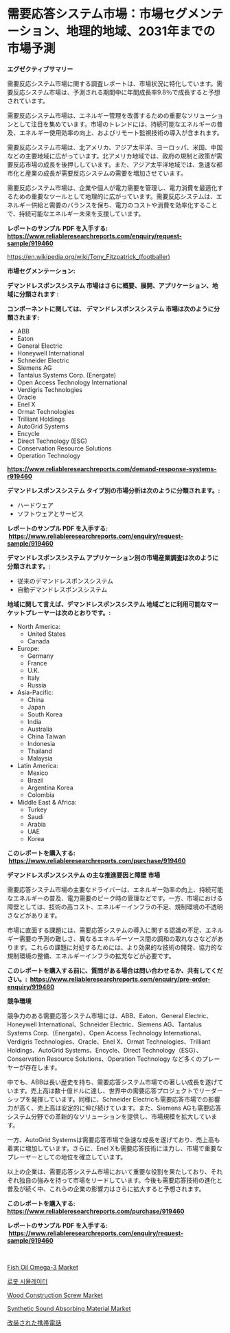 <p><h1>需要応答システム市場：市場セグメンテーション、地理的地域、2031年までの市場予測</h1></p><p><strong>エグゼクティブサマリー</strong></p>
<p><p>需要反応システム市場に関する調査レポートは、市場状況に特化しています。需要反応システム市場は、予測される期間中に年間成長率9.8％で成長すると予想されています。</p><p>需要反応システム市場は、エネルギー管理を改善するための重要なソリューションとして注目を集めています。市場のトレンドには、持続可能なエネルギーの普及、エネルギー使用効率の向上、およびリモート監視技術の導入が含まれます。</p><p>需要反応システム市場は、北アメリカ、アジア太平洋、ヨーロッパ、米国、中国などの主要地域に広がっています。北アメリカ地域では、政府の規制と政策が需要反応市場の成長を後押ししています。また、アジア太平洋地域では、急速な都市化と産業の成長が需要反応システムの需要を増加させています。</p><p>需要反応システム市場は、企業や個人が電力需要を管理し、電力消費を最適化するための重要なツールとして地理的に広がっています。需要反応システムは、エネルギー供給と需要のバランスを保ち、電力のコストや消費を効率化することで、持続可能なエネルギー未来を支援しています。</p></p>
<p><strong>レポートのサンプル PDF を入手する: <a href="https://www.reliableresearchreports.com/enquiry/request-sample/919460">https://www.reliableresearchreports.com/enquiry/request-sample/919460</a></strong></p>
<p><a href="https://en.wikipedia.org/wiki/Tony_Fitzpatrick_(footballer)">https://en.wikipedia.org/wiki/Tony_Fitzpatrick_(footballer)</a></p>
<p><strong>市場セグメンテーション:</strong></p>
<p><strong> デマンドレスポンスシステム 市場はさらに概要、展開、アプリケーション、地域に分類されます :</strong></p>
<p><strong>コンポーネントに関しては、 デマンドレスポンスシステム 市場は次のように分類されます: &nbsp;</strong></p>
<p><ul><li>ABB</li><li>Eaton</li><li>General Electric</li><li>Honeywell International</li><li>Schneider Electric</li><li>Siemens AG</li><li>Tantalus Systems Corp. (Energate)</li><li>Open Access Technology International</li><li>Verdigris Technologies</li><li>Oracle</li><li>Enel X</li><li>Ormat Technologies</li><li>Trilliant Holdings</li><li>AutoGrid Systems</li><li>Encycle</li><li>Direct Technology (ESG)</li><li>Conservation Resource Solutions</li><li>Operation Technology</li></ul></p>
<p><strong><a href="https://www.reliableresearchreports.com/demand-response-systems-r919460">https://www.reliableresearchreports.com/demand-response-systems-r919460</a></strong></p>
<p><strong> デマンドレスポンスシステム タイプ別の市場分析は次のように分類されます。:</strong></p>
<p><ul><li>ハードウェア</li><li>ソフトウェアとサービス</li></ul></p>
<p><strong>レポートのサンプル PDF を入手する: &nbsp;<a href="https://www.reliableresearchreports.com/enquiry/request-sample/919460">https://www.reliableresearchreports.com/enquiry/request-sample/919460</a></strong></p>
<p><strong> デマンドレスポンスシステム アプリケーション別の市場産業調査は次のように分類されます。:</strong></p>
<p><ul><li>従来のデマンドレスポンスシステム</li><li>自動デマンドレスポンスシステム</li></ul></p>
<p><strong>地域に関して言えば、デマンドレスポンスシステム 地域ごとに利用可能なマーケットプレーヤーは次のとおりです。:</strong></p>
<p><ul>
    <li>
        North America:
        <ul>
            <li>United States</li>
            <li>Canada</li>
        </ul>
    </li>
    <li>
        Europe:
        <ul>
            <li>Germany</li>
            <li>France</li>
            <li>U.K.</li>
            <li>Italy</li>
            <li>Russia</li>
        </ul>
    </li>
    <li>
        Asia-Pacific:
        <ul>
            <li>China</li>
            <li>Japan</li>
            <li>South Korea</li>
            <li>India</li>
            <li>Australia</li>
            <li>China Taiwan</li>
            <li>Indonesia</li>
            <li>Thailand</li>
            <li>Malaysia</li>
        </ul>
    </li>
    <li>
        Latin America:
        <ul>
            <li>Mexico</li>
            <li>Brazil</li>
            <li>Argentina Korea</li>
            <li>Colombia</li>
        </ul>
    </li>
    <li>
        Middle East & Africa:
        <ul>
            <li>Turkey</li>
            <li>Saudi</li>
            <li>Arabia</li>
            <li>UAE</li>
            <li>Korea</li>
        </ul>
    </li>
    </ul></p>
<p><strong>このレポートを購入する: &nbsp;<a href="https://www.reliableresearchreports.com/purchase/919460">https://www.reliableresearchreports.com/purchase/919460</a></strong></p>
<p><strong>デマンドレスポンスシステム の主な推進要因と障壁 市場</strong></p>
<p><p>需要応答システム市場の主要なドライバーは、エネルギー効率の向上、持続可能なエネルギーの普及、電力需要のピーク時の管理などです。一方、市場における障壁としては、技術の高コスト、エネルギーインフラの不足、規制環境の不透明さなどがあります。</p><p>市場に直面する課題には、需要応答システムの導入に関する認識の不足、エネルギー需要の予測の難しさ、異なるエネルギーソース間の調和の取れなさなどがあります。これらの課題に対処するためには、より効果的な技術の開発、協力的な規制環境の整備、エネルギーインフラの拡充などが必要です。</p></p>
<p><strong>このレポートを購入する前に、質問がある場合は問い合わせるか、共有してください。:&nbsp; <a href="https://www.reliableresearchreports.com/enquiry/pre-order-enquiry/919460">https://www.reliableresearchreports.com/enquiry/pre-order-enquiry/919460</a></strong></p>
<p><strong>競争環境</strong></p>
<p><p>競争力のある需要応答システム市場には、ABB、Eaton、General Electric、Honeywell International、Schneider Electric、Siemens AG、Tantalus Systems Corp.（Energate）、Open Access Technology International、Verdigris Technologies、Oracle、Enel X、Ormat Technologies、Trilliant Holdings、AutoGrid Systems、Encycle、Direct Technology（ESG）、Conservation Resource Solutions、Operation Technology など多くのプレーヤーが存在します。 </p><p>中でも、ABBは長い歴史を持ち、需要応答システム市場での著しい成長を遂げています。売上高は数十億ドルに達し、世界中の需要応答プロジェクトでリーダーシップを発揮しています。同様に、Schneider Electricも需要応答市場での影響力が高く、売上高は安定的に伸び続けています。また、Siemens AGも需要応答システム分野での革新的なソリューションを提供し、市場規模を拡大しています。</p><p>一方、AutoGrid Systemsは需要応答市場で急速な成長を遂げており、売上高も着実に増加しています。さらに、Enel Xも需要応答技術に注力し、市場で重要なプレーヤーとしての地位を確立しています。</p><p>以上の企業は、需要応答システム市場において重要な役割を果たしており、それぞれ独自の強みを持って市場をリードしています。今後も需要応答技術の進化と普及が続く中、これらの企業の影響力はさらに拡大すると予想されます。</p></p>
<p><strong>このレポートを購入する: &nbsp; <a href="https://www.reliableresearchreports.com/purchase/919460">https://www.reliableresearchreports.com/purchase/919460</a></strong></p>
<p><strong>レポートのサンプル PDF を入手する: &nbsp;<a href="https://www.reliableresearchreports.com/enquiry/request-sample/919460">https://www.reliableresearchreports.com/enquiry/request-sample/919460</a></strong><strong></strong></p>
<p>&nbsp;</p>
<p><p><a href="https://github.com/ralphyjames/Market-Research-Report-List-1/blob/main/fish-oil-omega-3-market.md">Fish Oil Omega-3 Market</a></p><p><a href="https://github.com/LuckeyCorbin/Market-Research-Report-List-1/blob/main/5866799185608.md">로봇 시뮬레이터</a></p><p><a href="https://medium.com/@haangelat16/wood-construction-screw-market-report-by-product-type-carbon-steel-wood-screw-stainless-steel-wood-b23ae0397e43">Wood Construction Screw Market</a></p><p><a href="https://github.com/allanwarjri/Market-Research-Report-List-1/blob/main/synthetic-sound-absorbing-material-market.md">Synthetic Sound Absorbing Material Market</a></p><p><a href="https://github.com/RandallRunte2023/Market-Research-Report-List-2/blob/main/1768628182909.md">改装された携帯電話</a></p></p>